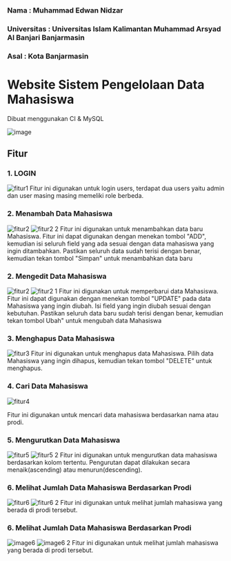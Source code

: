 ### Nama          : Muhammad Edwan Nidzar
### Universitas   : Universitas Islam Kalimantan Muhammad Arsyad Al Banjari Banjarmasin
### Asal          : Kota Banjarmasin

# Website Sistem Pengelolaan Data Mahasiswa
Dibuat menggunakan CI & MySQL

![image](https://user-images.githubusercontent.com/56621669/215967558-9661d47e-7f2c-4fdc-a469-e10ccef2fc60.png)


## Fitur
### 1. LOGIN
![fitur1](https://user-images.githubusercontent.com/56621669/215967803-3049fafe-7e58-41f7-9472-3444ada6cc49.png)
Fitur ini digunakan untuk login users, terdapat dua users yaitu admin dan user masing masing memeliki role berbeda.


### 2. Menambah Data Mahasiswa
![fitur2](https://user-images.githubusercontent.com/56621669/215968345-7e50800b-a4ff-4a1d-980f-040f224b03f7.png)
![fitur2 2](https://user-images.githubusercontent.com/56621669/215968437-836ebc13-2864-41af-a808-7941829e451c.png)
Fitur ini digunakan untuk menambahkan data baru Mahasiswa. Fitur ini dapat digunakan dengan menekan tombol "ADD", kemudian isi seluruh field yang ada sesuai dengan data mahasiswa yang ingin ditambahkan. Pastikan seluruh data sudah terisi dengan benar, kemudian tekan tombol "Simpan" untuk menambahkan data baru

### 2. Mengedit Data Mahasiswa
![fitur2](https://user-images.githubusercontent.com/56621669/215969282-0e609095-56b1-4c7b-9572-6d1c37d9ff69.png)
![fitur2 1](https://user-images.githubusercontent.com/56621669/215969428-70f10b25-8fdb-419a-a287-d9c5025f946e.png)
Fitur ini digunakan untuk memperbarui data Mahasiswa. Fitur ini dapat digunakan dengan menekan tombol "UPDATE" pada data Mahasiswa yang ingin diubah. Isi field yang ingin diubah sesuai dengan kebutuhan. Pastikan seluruh data baru sudah terisi dengan benar, kemudian tekan tombol Ubah" untuk mengubah data Mahasiswa

### 3. Menghapus Data Mahasiswa
![fitur3](https://user-images.githubusercontent.com/56621669/215969282-0e609095-56b1-4c7b-9572-6d1c37d9ff69.png)
Fitur ini digunakan untuk menghapus data Mahasiswa. Pilih data Mahasiswa yang ingin dihapus, kemudian tekan tombol "DELETE" untuk menghapus. 

### 4. Cari Data Mahasiswa
![fitur4](https://user-images.githubusercontent.com/56621669/215969842-5e806e76-1f6b-45b9-a93e-79438a522568.png)

Fitur ini digunakan untuk mencari data mahasiswa berdasarkan nama atau prodi.

### 5. Mengurutkan Data Mahasiswa
![fitur5](https://user-images.githubusercontent.com/56621669/215970528-8a2355d4-6a24-4b6d-a8c0-35050708cae0.png)
![fitur5 2](https://user-images.githubusercontent.com/56621669/215970658-f3474b32-3087-498f-91e8-7199c372a159.png)
Fitur ini digunakan untuk mengurutkan data mahasiswa berdasarkan kolom tertentu. Pengurutan dapat dilakukan secara menaik(ascending) atau menurun(descending).

### 6. Melihat Jumlah Data Mahasiswa Berdasarkan Prodi
![fitur6](https://user-images.githubusercontent.com/56621669/215971034-2d277b52-02e9-4130-b999-25f2625bbdd5.png)
![fitur6 2](https://user-images.githubusercontent.com/56621669/215971328-673d4cab-e531-4814-b4f6-136b15c91e25.png)
Fitur ini digunakan untuk melihat jumlah mahasiswa yang berada di prodi tersebut.

### 6. Melihat Jumlah Data Mahasiswa Berdasarkan Prodi
![image6](https://user-images.githubusercontent.com/56621669/215971697-70b444fa-43b4-4d12-b415-5aadc95786d0.png)
![image6 2](https://user-images.githubusercontent.com/56621669/215971896-15810b66-c43a-448a-a6b8-0b3716b53f79.png)
Fitur ini digunakan untuk melihat jumlah mahasiswa yang berada di prodi tersebut.



